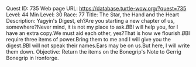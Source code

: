 Quest ID: 735
Web page URL: https://database.turtle-wow.org/?quest=735
Level: 44
Min Level: 30
Race: 77
Title: The Star, the Hand and the Heart
Description: Yagyin's Digest, eh?Are you starting a new chapter of us, somewhere?Never mind, it is not my place to ask.$B$BI will help you, for I have an extra copy.We must aid each other, yes?That is how we flourish.$B$BI require three items of power.Bring them to me and I will give you the digest.$B$BI will not speak their names.Ears may be on us.But here, I will write them down.
Objective: Return the items on the Bonegrip's Note to Gerrig Bonegrip in Ironforge.
